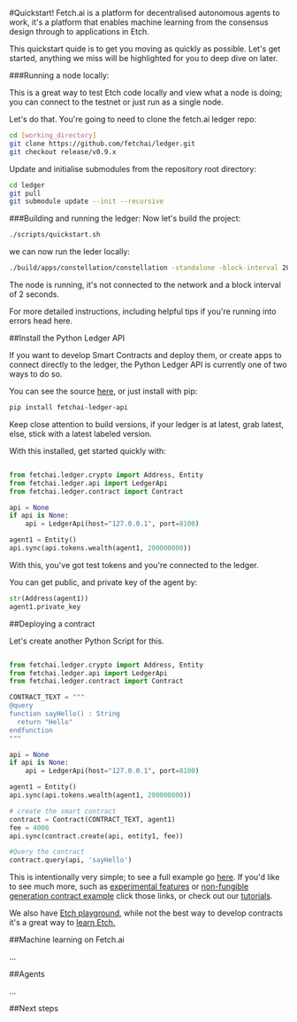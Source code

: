 #Quickstart!
Fetch.ai is a platform for decentralised autonomous agents to work, it's a platform that enables machine learning from the consensus design through to applications in Etch. 

This quickstart quide is to get you moving as quickly as possible. Let's get started, anything we miss will be highlighted for you to deep dive on later.

###Running a node locally:

This is a great way to test Etch code locally and view what a node is doing; you can connect to the testnet or just run as a single node. 

Let's do that. You're going to need to clone the fetch.ai ledger repo:
``` bash
cd [working_directory]
git clone https://github.com/fetchai/ledger.git
git checkout release/v0.9.x
```

Update and initialise submodules from the repository root directory:

``` bash
cd ledger
git pull
git submodule update --init --recursive
```

###Building and running the ledger:
Now let's build the project: 

```bash
./scripts/quickstart.sh
```

we can now run the leder locally: 
```bash
./build/apps/constellation/constellation -standalone -block-interval 20000
```

The node is running, it's not connected to the network and a block interval of 2 seconds. 

For more detailed instructions, including helpful tips if you're running into errors head here. 


##Install the Python Ledger API

If you want to develop Smart Contracts and deploy them, or create apps to connect directly to the ledger, the Python Ledger API is currently one of two ways to do so. 

You can see the source <a href="https://github.com/fetchai/ledger-api-py">here</a>, or just install with pip:
```bash
pip install fetchai-ledger-api
```
Keep close attention to build versions, if your ledger is at latest, grab latest, else, stick with a latest labeled version.

With this installed, get started quickly with: 

```python

from fetchai.ledger.crypto import Address, Entity
from fetchai.ledger.api import LedgerApi
from fetchai.ledger.contract import Contract

api = None
if api is None:
    api = LedgerApi(host="127.0.0.1", port=8100)

agent1 = Entity()
api.sync(api.tokens.wealth(agent1, 200000000))
```

With this, you've got test tokens and you're connected to the ledger. 

You can get public, and private key of the agent by:

```python
str(Address(agent1))
agent1.private_key
```

##Deploying a contract

Let's create another Python Script for this.

```python

from fetchai.ledger.crypto import Address, Entity
from fetchai.ledger.api import LedgerApi
from fetchai.ledger.contract import Contract

CONTRACT_TEXT = """
@query
function sayHello() : String
  return "Hello"
endfunction
"""

api = None
if api is None:
    api = LedgerApi(host="127.0.0.1", port=8100)

agent1 = Entity()
api.sync(api.tokens.wealth(agent1, 200000000))

# create the smart contract
contract = Contract(CONTRACT_TEXT, agent1)
fee = 4000
api.sync(contract.create(api, entity1, fee))

#Query the contract
contract.query(api, 'sayHello')

```

This is intentionally very simple; to see a full example go <a href="https://github.com/fetchai/ledger-api-py/blob/master/examples/contracts.py">here</a>. If you'd like to see much more, such as <a href="http://etch-docs.fetch.ai/smart-contracts/executing-synergetic-code/">experimental features</a> or <a href="http://etch-docs.fetch.ai/tutorials/fet2/">non-fungible generation contract example</a> click those links, or check out our <a href="/tutorial/">tutorials</a>.

We also have <a href="https://build.fetch.ai/">Etch playground</a>, while not the best way to develop contracts it's a great way to <a href="https://build.fetch.ai/">learn Etch.</a>


##Machine learning on Fetch.ai

...


##Agents

...

##Next steps

